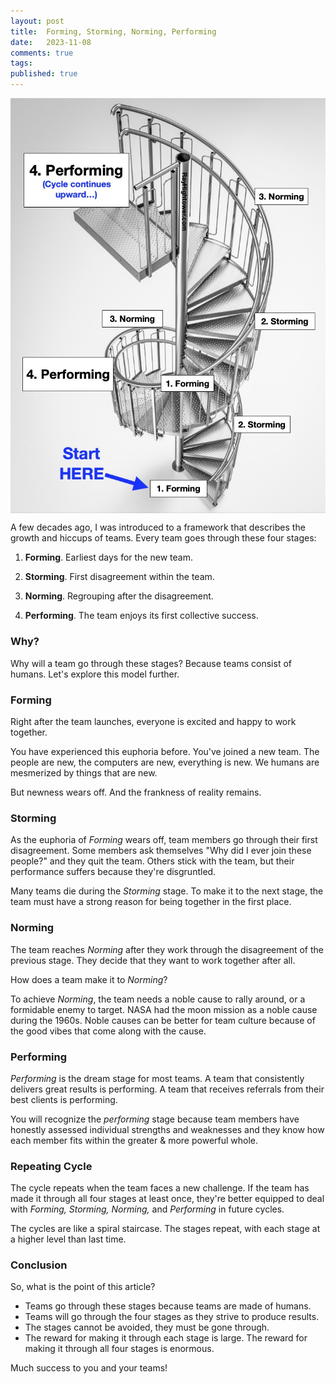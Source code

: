 ```yaml
---
layout: post
title:  Forming, Storming, Norming, Performing
date:   2023-11-08
comments: true
tags: 
published: true
---
```


<img src="/images/spiral-stairs_forming-storming-norming-performing.jpg" align="center" width="600" padding="10" alt="Forming, Storming, Norming, Performing" title="Forming, Storming, Norming, Performing" /> 

A few decades ago, I was introduced to a framework that describes the growth and hiccups of teams. Every team goes through these four stages:

1. **Forming**. Earliest days for the new team.

2. **Storming**. First disagreement within the team.

3. **Norming**. Regrouping after the disagreement.

4. **Performing**. The team enjoys its first collective success.

### Why?

Why will a team go through these stages? Because teams consist of humans. Let's explore this model further.
 
<!--more-->

### Forming

Right after the team launches, everyone is excited and happy to work together.

You have experienced this euphoria before. You've joined a new team. The people are new, the computers are new, everything is new. We humans are mesmerized by things that are new.

But newness wears off. And the frankness of reality remains. 

### Storming

As the euphoria of _Forming_ wears off, team members go through their first disagreement. Some members ask themselves "Why did I ever join these people?" and they quit the team. Others stick with the team, but their performance suffers because they're disgruntled. 

Many teams die during the _Storming_ stage. To make it to the next stage, the team must have a strong reason for being together in the first place. 

### Norming

The team reaches _Norming_ after they work through the disagreement of the previous stage. They decide that they want to work together after all. 

How does a team make it to _Norming_?

To achieve _Norming_, the team needs a noble cause to rally around, or a formidable enemy to target. NASA had the moon mission as a noble cause during the 1960s. Noble causes can be better for team culture because of the good vibes that come along with the cause.

### Performing

_Performing_ is the dream stage for most teams. A team that consistently delivers great results is performing. A team that receives referrals from their best clients is performing. 

You will recognize the _performing_ stage because team members have honestly assessed individual strengths and weaknesses and they know how each member fits within the greater & more powerful whole.

### Repeating Cycle

The cycle repeats when the team faces a new challenge. If the team has made it through all four stages at least once, they're better equipped to deal with _Forming, Storming, Norming,_ and _Performing_ in future cycles. 

The cycles are like a spiral staircase. The stages repeat, with each stage at a higher level than last time.


### Conclusion

So, what is the point of this article?

* Teams go through these stages because teams are made of humans. 
* Teams will go through the four stages as they strive to produce results. 
* The stages cannot be avoided, they must be gone through.
* The reward for making it through each stage is large. The reward for making it through all four stages is enormous.

Much success to you and your teams!
